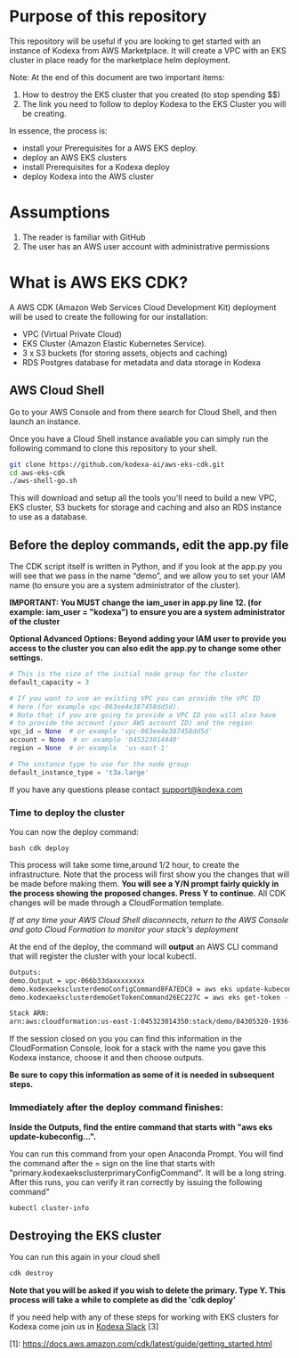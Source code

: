 # Purpose of this repository

This repository will be useful if you are looking to get started with an instance of Kodexa from AWS Marketplace. It
will create a VPC with an EKS cluster in place ready for the marketplace helm deployment.

Note: At the end of this document are two important items:

1. How to destroy the EKS cluster that you created (to stop spending $$)
1. The link you need to follow to deploy Kodexa to the EKS Cluster you will be creating.

In essence, the process is:

- install your Prerequisites for a AWS EKS deploy.
- deploy an AWS EKS clusters
- install Prerequisites for a Kodexa deploy
- deploy Kodexa into the AWS cluster

# Assumptions

1. The reader is familiar with GitHub
1. The user has an AWS user account with administrative permissions

# What is AWS EKS CDK?

A AWS CDK (Amazon Web Services Cloud Development Kit) deployment will be used to create the following for our
installation:

* VPC (Virtual Private Cloud)
* EKS Cluster (Amazon Elastic Kubernetes Service).
* 3 x S3 buckets (for storing assets, objects and caching)
* RDS Postgres database for metadata and data storage in Kodexa

## AWS Cloud Shell

Go to your AWS Console and from there search for Cloud Shell, and then launch an instance.

Once you have a Cloud Shell instance available you can simply run the following command to clone this repository to your
shell.

```bash
git clone https://github.com/kodexa-ai/aws-eks-cdk.git
cd aws-eks-cdk
./aws-shell-go.sh
```

This will download and setup all the tools you'll need to build a new VPC, EKS cluster, S3 buckets for storage and
caching and also an RDS instance to use as a database.

## Before the deploy commands, edit the app.py file

The CDK script itself is written in Python, and if you look at the app.py you will see that we pass in the name “demo”,
and we allow you to set your IAM name (to ensure you are a system administrator of the cluster).

**IMPORTANT: You MUST change the iam_user in app.py line 12. (for example: iam_user = "kodexa") to ensure you are a
system administrator of the cluster**

**Optional Advanced Options: Beyond adding your IAM user to provide you access to the cluster you can also edit the
app.py to change some other settings.**

```python
# This is the size of the initial node group for the cluster
default_capacity = 3

# If you want to use an existing VPC you can provide the VPC ID
# here (for example vpc-063ee4e387458dd5d).
# Note that if you are going to provide a VPC ID you will also have
# to provide the account (your AWS account ID) and the region
vpc_id = None  # or example 'vpc-063ee4e387458dd5d'
account = None  # or example '045323014440'
region = None  # or example  'us-east-1'

# The instance type to use for the node group
default_instance_type = 't3a.large'
```

If you have any questions please contact support@kodexa.com

### Time to deploy the cluster ###

You can now the deploy command:

``bash cdk deploy
``

This process will take some time,around 1/2 hour, to create the infrastructure. Note that the process will first show
you the changes that will be made before making them. **You will see a Y/N prompt fairly quickly in the process showing
the proposed changes. Press Y to continue.**
All CDK changes will be made through a CloudFormation template.

*If at any time your AWS Cloud Shell disconnects, return to the AWS Console and goto Cloud Formation to monitor your
stack's deployment*

At the end of the deploy, the command will **output** an AWS CLI command that will register the cluster with your local
kubectl.

```bash
Outputs:
demo.Output = vpc-066b33daxxxxxxxx
demo.kodexaeksclusterdemoConfigCommand8FA7EDC8 = aws eks update-kubeconfig --name kodexa-eks-cluster-demo --region us-east-1 --role-arn arn:aws:iam::045323014350:role/demo-kodexaeksadminroledemo56DDE46B-xxxxxxxx
demo.kodexaeksclusterdemoGetTokenCommand26EC227C = aws eks get-token --cluster-name kodexa-eks-cluster-demo --region us-east-1 --role-arn arn:aws:iam::045323014350:role/demo-kodexaeksadminroledemo56DDE46B-xxxxxxxxx

Stack ARN:
arn:aws:cloudformation:us-east-1:045323014350:stack/demo/84305320-1936-11eb-xxxx-xxxxxxxxx
```

If the session closed on you you can find this information in the CloudFormation Console, look for a stack with the name
you gave this Kodexa instance, choose it and then choose outputs.

**Be sure to copy this information as some of it is needed in subsequent steps.**

### Immediately after the deploy command finishes:

**Inside the Outputs, find the entire command that starts with "aws eks update-kubeconfig...".**

You can run this command from your open Anaconda Prompt. You will find the command after the = sign on the line that
starts with "primary.kodexaeksclusterprimaryConfigCommand". It will be a long string. After this runs, you can verify it
ran correctly by issuing the following command"

```bash
kubectl cluster-info
```

## Destroying the EKS cluster

You can run this again in your cloud shell

```bash
cdk destroy
```

**Note that you will be asked if you wish to delete the primary. Type Y. This process will take a while to complete as
did the 'cdk deploy'**

If you need help with any of these steps for working with EKS clusters for Kodexa come join us
in [Kodexa Slack](https://slack.kodexa.com) \[3\]

\[1\]:    https://docs.aws.amazon.com/cdk/latest/guide/getting_started.html
